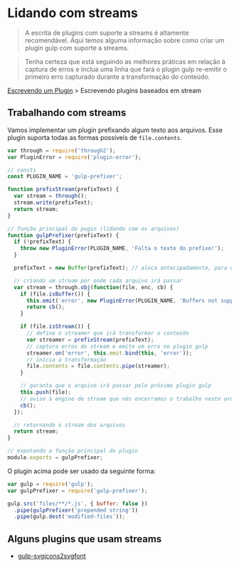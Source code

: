 # Lidando com streams

> A escrita de plugins com suporte a streams é altamente recomendável. Aqui temos alguma informação sobre como criar um plugin gulp com suporte
a streams.

> Tenha certeza que está seguindo as melhores práticas em relação à captura de erros e inclua uma linha que fará o plugin gulp re-emitir o primeiro erro capturado durante a transformação do conteúdo.

[Escrevendo um Plugin](README.md) > Escrevendo plugins baseados em stream

## Trabalhando com streams

Vamos implementar um plugin prefixando algum texto aos arquivos. Esse plugin suporta todas as formas possíveis de `file.contents`.

```js
var through = require('through2');
var PluginError = require('plugin-error');

// consts
const PLUGIN_NAME = 'gulp-prefixer';

function prefixStream(prefixText) {
  var stream = through();
  stream.write(prefixText);
  return stream;
}

// função principal do pugin (lidando com os arquivos)
function gulpPrefixer(prefixText) {
  if (!prefixText) {
    throw new PluginError(PLUGIN_NAME, 'Falta o texto do prefixo!');
  }

  prefixText = new Buffer(prefixText); // aloca antecipadamente, para uso futuro

  // criando um stream por onde cada arquivo irá passar
  var stream = through.obj(function(file, enc, cb) {
    if (file.isBuffer()) {
      this.emit('error', new PluginError(PLUGIN_NAME, 'Buffers not supported!'));
      return cb();
    }

    if (file.isStream()) {
      // define o streamer que irá transformar o conteúdo
      var streamer = prefixStream(prefixText);
      // captura erros do stream e emite um erro no plugin gulp
      streamer.on('error', this.emit.bind(this, 'error'));
      // inicia a transformação
      file.contents = file.contents.pipe(streamer);
    }

    // garanta que o arquivo irá passar pelo próximo plugin gulp
    this.push(file);
    // avise à engine de stream que nós encerramos o trabalho neste arquivo
    cb();
  });

  // retornando o stream dos arquivos
  return stream;
}

// expotando a função principal do plugin
module.exports = gulpPrefixer;
```

O plugin acima pode ser usado da seguinte forma:

```js
var gulp = require('gulp');
var gulpPrefixer = require('gulp-prefixer');

gulp.src('files/**/*.js', { buffer: false })
  .pipe(gulpPrefixer('prepended string'))
  .pipe(gulp.dest('modified-files'));
```

## Alguns plugins que usam streams

* [gulp-svgicons2svgfont](https://github.com/nfroidure/gulp-svgiconstosvgfont)
